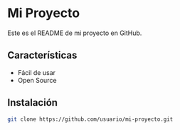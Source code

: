 # Mi Proyecto
Este es el README de mi proyecto en GitHub.

## Características
- Fácil de usar
- Open Source

## Instalación
```bash
git clone https://github.com/usuario/mi-proyecto.git
